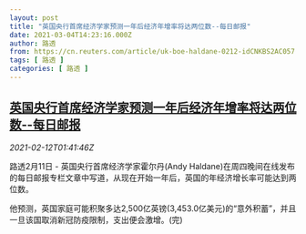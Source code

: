```yaml
---
layout: post
title: "英国央行首席经济学家预测一年后经济年增率将达两位数--每日邮报"
date: 2021-03-04T14:23:16.000Z
author: 路透
from: https://cn.reuters.com/article/uk-boe-haldane-0212-idCNKBS2AC057
tags: [ 路透 ]
categories: [ 路透 ]
---
```

<!--1614867796000-->
[英国央行首席经济学家预测一年后经济年增率将达两位数--每日邮报](https://cn.reuters.com/article/uk-boe-haldane-0212-idCNKBS2AC057)
------

<div>
<div><i>2021-02-12T01:41:46Z</i></div><p>路透2月11日 - 英国央行首席经济学家霍尔丹(Andy Haldane)在周四晚间在线发布的每日邮报专栏文章中写道，从现在开始一年后，英国的年经济增长率可能达到两位数。</p><p>他预测，英国家庭可能积聚多达2,500亿英镑(3,453.0亿美元)的“意外积蓄”，并且一旦该国取消新冠防疫限制，支出便会激增。(完)</p>
</div>
